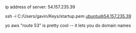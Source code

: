 ip address of server: 54.157.235.39

ssh -i C:/Users/gavin/Keys/startup.pem ubuntu@54.157.235.39

yo aws "route 53" is pretty cool -- it lets you do domain names

